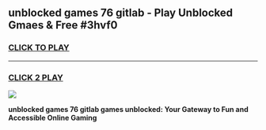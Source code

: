 
## unblocked games 76 gitlab - Play Unblocked Gmaes & Free #3hvf0
<h3>
<a href="https://news.freeplayer.one?title=unblocked_games_76_gitlab&ref=26F">CLICK TO PLAY</a></h3>
<hr>

<h3>
<a href="https://news.freeplayer.one?title=unblocked_games_76_gitlab&ref=26F">CLICK 2 PLAY</a>
  
</h3>

<a href="https://news.freeplayer.one?title=unblocked_games_76_gitlab&ref=26F/"><img src="https://clearcache.store/games.png"></a>


**unblocked games 76 gitlab games unblocked: Your Gateway to Fun and Accessible Online Gaming**
